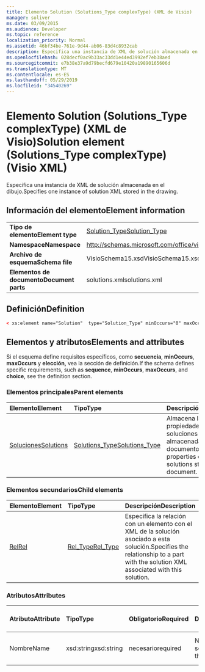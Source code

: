 ```yaml
---
title: Elemento Solution (Solutions_Type complexType) (XML de Visio)
manager: soliver
ms.date: 03/09/2015
ms.audience: Developer
ms.topic: reference
localization_priority: Normal
ms.assetid: 46bf34be-761e-9d44-ab06-83d4c8932cab
description: Especifica una instancia de XML de solución almacenada en el dibujo.
ms.openlocfilehash: 028decf0ac9b33ac33dd1e44ed3992ef7eb38aed
ms.sourcegitcommit: e7b38e37a9d79becfd679e10420a19890165606d
ms.translationtype: MT
ms.contentlocale: es-ES
ms.lasthandoff: 05/29/2019
ms.locfileid: "34540269"
---
```

# <a name="solution-element-solutions_type-complextype-visio-xml"></a><span data-ttu-id="8a612-103">Elemento Solution (Solutions_Type complexType) (XML de Visio)</span><span class="sxs-lookup"><span data-stu-id="8a612-103">Solution element (Solutions_Type complexType) (Visio XML)</span></span>

<span data-ttu-id="8a612-104">Especifica una instancia de XML de solución almacenada en el dibujo.</span><span class="sxs-lookup"><span data-stu-id="8a612-104">Specifies one instance of solution XML stored in the drawing.</span></span>
  
## <a name="element-information"></a><span data-ttu-id="8a612-105">Información del elemento</span><span class="sxs-lookup"><span data-stu-id="8a612-105">Element information</span></span>

|||
|:-----|:-----|
|<span data-ttu-id="8a612-106">**Tipo de elemento**</span><span class="sxs-lookup"><span data-stu-id="8a612-106">**Element type**</span></span> <br/> |[<span data-ttu-id="8a612-107">Solution_Type</span><span class="sxs-lookup"><span data-stu-id="8a612-107">Solution_Type</span></span>](solution_type-complextypevisio-xml.md) <br/> |
|<span data-ttu-id="8a612-108">**Namespace**</span><span class="sxs-lookup"><span data-stu-id="8a612-108">**Namespace**</span></span> <br/> |http://schemas.microsoft.com/office/visio/2012/main  <br/> |
|<span data-ttu-id="8a612-109">**Archivo de esquema**</span><span class="sxs-lookup"><span data-stu-id="8a612-109">**Schema file**</span></span> <br/> |<span data-ttu-id="8a612-110">VisioSchema15.xsd</span><span class="sxs-lookup"><span data-stu-id="8a612-110">VisioSchema15.xsd</span></span>  <br/> |
|<span data-ttu-id="8a612-111">**Elementos de documento**</span><span class="sxs-lookup"><span data-stu-id="8a612-111">**Document parts**</span></span> <br/> |<span data-ttu-id="8a612-112">solutions.xml</span><span class="sxs-lookup"><span data-stu-id="8a612-112">solutions.xml</span></span>  <br/> |
   
## <a name="definition"></a><span data-ttu-id="8a612-113">Definición</span><span class="sxs-lookup"><span data-stu-id="8a612-113">Definition</span></span>

```XML
< xs:element name="Solution"  type="Solution_Type" minOccurs="0" maxOccurs="unbounded" ></xs:element >
```

## <a name="elements-and-attributes"></a><span data-ttu-id="8a612-114">Elementos y atributos</span><span class="sxs-lookup"><span data-stu-id="8a612-114">Elements and attributes</span></span>

<span data-ttu-id="8a612-115">Si el esquema define requisitos específicos, como **secuencia**, **minOccurs**, **maxOccurs** y **elección,** vea la sección de definición.</span><span class="sxs-lookup"><span data-stu-id="8a612-115">If the schema defines specific requirements, such as **sequence**, **minOccurs**, **maxOccurs**, and **choice**, see the definition section.</span></span> 
  
### <a name="parent-elements"></a><span data-ttu-id="8a612-116">Elementos principales</span><span class="sxs-lookup"><span data-stu-id="8a612-116">Parent elements</span></span>

|<span data-ttu-id="8a612-117">**Elemento**</span><span class="sxs-lookup"><span data-stu-id="8a612-117">**Element**</span></span>|<span data-ttu-id="8a612-118">**Tipo**</span><span class="sxs-lookup"><span data-stu-id="8a612-118">**Type**</span></span>|<span data-ttu-id="8a612-119">**Descripción**</span><span class="sxs-lookup"><span data-stu-id="8a612-119">**Description**</span></span>|
|:-----|:-----|:-----|
|[<span data-ttu-id="8a612-120">Soluciones</span><span class="sxs-lookup"><span data-stu-id="8a612-120">Solutions</span></span>](solutions-elementvisio-xml.md) <br/> |[<span data-ttu-id="8a612-121">Solutions_Type</span><span class="sxs-lookup"><span data-stu-id="8a612-121">Solutions_Type</span></span>](solutions_type-complextypevisio-xml.md) <br/> |<span data-ttu-id="8a612-122">Almacena las propiedades de las soluciones almacenadas en el documento.</span><span class="sxs-lookup"><span data-stu-id="8a612-122">Stores the properties of the solutions stored in the document.</span></span>  <br/> |
   
### <a name="child-elements"></a><span data-ttu-id="8a612-123">Elementos secundarios</span><span class="sxs-lookup"><span data-stu-id="8a612-123">Child elements</span></span>

|<span data-ttu-id="8a612-124">**Elemento**</span><span class="sxs-lookup"><span data-stu-id="8a612-124">**Element**</span></span>|<span data-ttu-id="8a612-125">**Tipo**</span><span class="sxs-lookup"><span data-stu-id="8a612-125">**Type**</span></span>|<span data-ttu-id="8a612-126">**Descripción**</span><span class="sxs-lookup"><span data-stu-id="8a612-126">**Description**</span></span>|
|:-----|:-----|:-----|
|[<span data-ttu-id="8a612-127">Rel</span><span class="sxs-lookup"><span data-stu-id="8a612-127">Rel</span></span>](rel-element-solution_type-complextypevisio-xml.md) <br/> |[<span data-ttu-id="8a612-128">Rel_Type</span><span class="sxs-lookup"><span data-stu-id="8a612-128">Rel_Type</span></span>](rel_type-complextypevisio-xml.md) <br/> |<span data-ttu-id="8a612-129">Especifica la relación con un elemento con el XML de la solución asociado a esta solución.</span><span class="sxs-lookup"><span data-stu-id="8a612-129">Specifies the relationship to a part with the solution XML associated with this solution.</span></span>  <br/> |
   
### <a name="attributes"></a><span data-ttu-id="8a612-130">Atributos</span><span class="sxs-lookup"><span data-stu-id="8a612-130">Attributes</span></span>

|<span data-ttu-id="8a612-131">**Atributo**</span><span class="sxs-lookup"><span data-stu-id="8a612-131">**Attribute**</span></span>|<span data-ttu-id="8a612-132">**Tipo**</span><span class="sxs-lookup"><span data-stu-id="8a612-132">**Type**</span></span>|<span data-ttu-id="8a612-133">**Obligatorio**</span><span class="sxs-lookup"><span data-stu-id="8a612-133">**Required**</span></span>|<span data-ttu-id="8a612-134">**Descripción**</span><span class="sxs-lookup"><span data-stu-id="8a612-134">**Description**</span></span>|<span data-ttu-id="8a612-135">**Posibles valores**</span><span class="sxs-lookup"><span data-stu-id="8a612-135">**Possible values**</span></span>|
|:-----|:-----|:-----|:-----|:-----|
|<span data-ttu-id="8a612-136">Nombre</span><span class="sxs-lookup"><span data-stu-id="8a612-136">Name</span></span>  <br/> |<span data-ttu-id="8a612-137">xsd:string</span><span class="sxs-lookup"><span data-stu-id="8a612-137">xsd:string</span></span>  <br/> |<span data-ttu-id="8a612-138">necesario</span><span class="sxs-lookup"><span data-stu-id="8a612-138">required</span></span>  <br/> |<span data-ttu-id="8a612-139">Nombre de la solución.</span><span class="sxs-lookup"><span data-stu-id="8a612-139">The name of the solution.</span></span>  <br/> |<span data-ttu-id="8a612-140">Valores del tipo xsd:string.</span><span class="sxs-lookup"><span data-stu-id="8a612-140">Values of the xsd:string type.</span></span>  <br/> |
   

